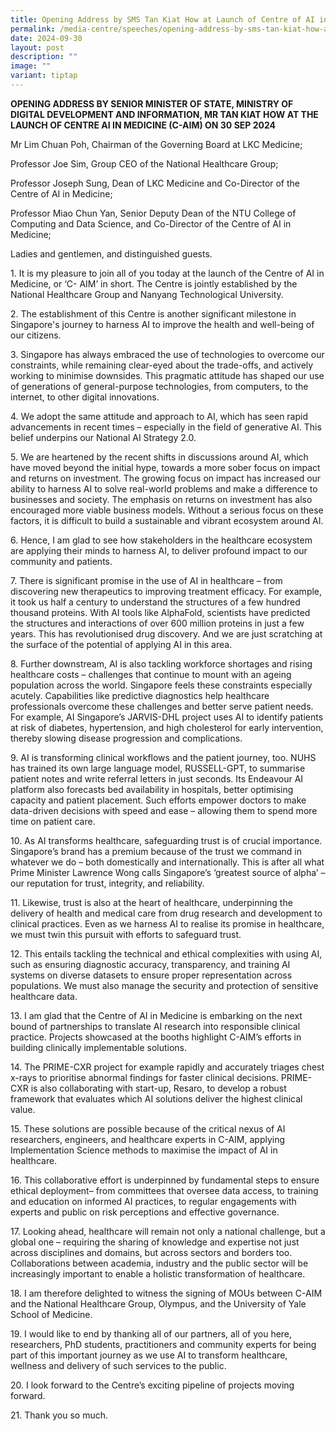 ```yaml
---
title: Opening Address by SMS Tan Kiat How at Launch of Centre of AI in Medicine
permalink: /media-centre/speeches/opening-address-by-sms-tan-kiat-how-at-launch-of-centre-of-ai-in-medicine/
date: 2024-09-30
layout: post
description: ""
image: ""
variant: tiptap
---
```

<p><strong>OPENING ADDRESS BY SENIOR MINISTER OF STATE, MINISTRY OF DIGITAL DEVELOPMENT AND INFORMATION, MR TAN KIAT HOW AT THE LAUNCH OF CENTRE AI IN MEDICINE (C-AIM) ON 30 SEP 2024</strong>
</p>
<p>Mr Lim Chuan Poh, Chairman of the Governing Board at LKC Medicine;</p>
<p>Professor Joe Sim, Group CEO of the National Healthcare Group;</p>
<p>Professor Joseph Sung, Dean of LKC Medicine and Co-Director of the Centre
of AI in Medicine;</p>
<p>Professor Miao Chun Yan, Senior Deputy Dean of the NTU College of Computing
and Data Science, and Co-Director of the Centre of AI in Medicine;</p>
<p>Ladies and gentlemen, and distinguished guests.</p>
<p>1. It is my pleasure to join all of you today at the launch of the Centre
of AI in Medicine, or ‘C- AIM’ in short. The Centre is jointly established
by the National Healthcare Group and Nanyang Technological University.</p>
<p>2. The establishment of this Centre is another significant milestone in
Singapore's journey to harness AI to improve the health and well-being
of our citizens.</p>
<p>3. Singapore has always embraced the use of technologies to overcome our
constraints, while remaining clear-eyed about the trade-offs, and actively
working to minimise downsides. This pragmatic attitude has shaped our use
of generations of general-purpose technologies, from computers, to the
internet, to other digital innovations.</p>
<p>4. We adopt the same attitude and approach to AI, which has seen rapid
advancements in recent times – especially in the field of generative AI.
This belief underpins our National AI Strategy 2.0.</p>
<p>5. We are heartened by the recent shifts in discussions around AI, which
have moved beyond the initial hype, towards a more sober focus on impact
and returns on investment. The growing focus on impact has increased our
ability to harness AI to solve real-world problems and make a difference
to businesses and society. The emphasis on returns on investment has also
encouraged more viable business models. Without a serious focus on these
factors, it is difficult to build a sustainable and vibrant ecosystem around
AI.</p>
<p>6. Hence, I am glad to see how stakeholders in the healthcare ecosystem
are applying their minds to harness AI, to deliver profound impact to our
community and patients.</p>
<p>7. There is significant promise in the use of AI in healthcare – from
discovering new therapeutics to improving treatment efficacy. For example,
it took us half a century to understand the structures of a few hundred
thousand proteins. With AI tools like AlphaFold, scientists have predicted
the structures and interactions of over 600 million proteins in just a
few years. This has revolutionised drug discovery. And we are just scratching
at the surface of the potential of applying AI in this area.</p>
<p>8. Further downstream, AI is also tackling workforce shortages and rising
healthcare costs – challenges that continue to mount with an ageing population
across the world. Singapore feels these constraints especially acutely.
Capabilities like predictive diagnostics help healthcare professionals
overcome these challenges and better serve patient needs. For example,
AI Singapore’s JARVIS-DHL project uses AI to identify patients at risk
of diabetes, hypertension, and high cholesterol for early intervention,
thereby slowing disease progression and complications.</p>
<p>9. AI is transforming clinical workflows and the patient journey, too.
NUHS has trained its own large language model, RUSSELL-GPT, to summarise
patient notes and write referral letters in just seconds. Its Endeavour
AI platform also forecasts bed availability in hospitals, better optimising
capacity and patient placement. Such efforts empower doctors to make data-driven
decisions with speed and ease – allowing them to spend more time on patient
care.</p>
<p>10. As AI transforms healthcare, safeguarding trust is of crucial importance.
Singapore’s brand has a premium because of the trust we command in whatever
we do – both domestically and internationally. This is after all what Prime
Minister Lawrence Wong calls Singapore’s ‘greatest source of alpha’ – our
reputation for trust, integrity, and reliability.</p>
<p>11. Likewise, trust is also at the heart of healthcare, underpinning the
delivery of health and medical care from drug research and development
to clinical practices. Even as we harness AI to realise its promise in
healthcare, we must twin this pursuit with efforts to safeguard trust.</p>
<p>12. This entails tackling the technical and ethical complexities with
using AI, such as ensuring diagnostic accuracy, transparency, and training
AI systems on diverse datasets to ensure proper representation across populations.
We must also manage the security and protection of sensitive healthcare
data.</p>
<p>13. I am glad that the Centre of AI in Medicine is embarking on the next
bound of partnerships to translate AI research into responsible clinical
practice. Projects showcased at the booths highlight C-AIM’s efforts in
building clinically implementable solutions.</p>
<p>14. The PRIME-CXR project for example rapidly and accurately triages chest
x-rays to prioritise abnormal findings for faster clinical decisions. PRIME-CXR
is also collaborating with start-up, Resaro, to develop a robust framework
that evaluates which AI solutions deliver the highest clinical value.</p>
<p>15. These solutions are possible because of the critical nexus of AI researchers,
engineers, and healthcare experts in C-AIM, applying Implementation Science
methods to maximise the impact of AI in healthcare.</p>
<p>16. This collaborative effort is underpinned by fundamental steps to ensure
ethical deployment– from committees that oversee data access, to training
and education on informed AI practices, to regular engagements with experts
and public on risk perceptions and effective governance.</p>
<p>17. Looking ahead, healthcare will remain not only a national challenge,
but a global one – requiring the sharing of knowledge and expertise not
just across disciplines and domains, but across sectors and borders too.
Collaborations between academia, industry and the public sector will be
increasingly important to enable a holistic transformation of healthcare.</p>
<p>18. I am therefore delighted to witness the signing of MOUs between C-AIM
and the National Healthcare Group, Olympus, and the University of Yale
School of Medicine.</p>
<p>19. I would like to end by thanking all of our partners, all of you here,
researchers, PhD students, practitioners and community experts for being
part of this important journey as we use AI to transform healthcare, wellness
and delivery of such services to the public.</p>
<p>20. I look forward to the Centre’s exciting pipeline of projects moving
forward.</p>
<p>21. Thank you so much.</p>
